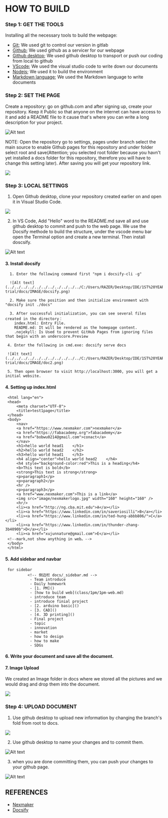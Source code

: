 # HOW TO BUILD 

### Step 1: GET THE TOOLS
 Installing all the necessary tools to build the webpage:

    
- [Git](https://git-scm.com/downloads); We used git to control our version in gitlab
- [Github](https://about.gitlab.com/); We used github as a servicer for our webpage
- [Github desktop](https://www.gitbook.com/); We used github desktop to transport or push our coding from local to github
- [VScode](https://code.visualstudio.com/); We used the visual studio code to write down our documents
- [Nodejs](https://nodejs.org/en/); We used it to build the environment
- [Markdown language](https://www.nexmaker.com/doc/1projectmanage/markdown.html); We used the Markdown language to write documents

### Step 2: SET THE PAGE
 Create a repository: go on github.com and after signing up, create your repository. Keep it Public so that anyone on the internet can have access to it and add a README file to it cause that's where you can write a long description for your project. 

![Alt text](../../../../../../../../../../../../C:/Users/RAZER/Desktop/IDE/1ST%20YEAR/DESIGN%20ENGINEERING/Night-trial/docs/IMAGE/1step.jpg)

 NOTE: Open the repository go to settings, pages under branch select the main source to enable Github pages for this repository and under folder select root and save(Attention; you selected root folder because you havn't yet installed a docs folder for this repository, therefore you will have to change this setting later). After saving you will get your repository link.

 ![](../IMAGE/repository%20link.png)

### Step 3: LOCAL SETTINGS

 1. Open Github desktop, clone your repository created earlier on and open it in Visual Studio Code.

 ![](../IMAGE/clone.png)

 2. In VS Code, Add "Hello" word to the README.md save all and use github desktop to commit and push to the web page.
    We use the Docsify methode to build the structure, under the vscode menu bar open the Terminal option and create a new terminal. Then install doscsify.

  ![Alt text](../../../../../../../../../../../C:/Users/RAZER/Desktop/IDE/1ST%20YEAR/DESIGN%20ENGINEERING/Night-trial/docs/IMAGE/newterminal.png)

 #### 3.  Install docsify
      1. Enter the following command first "npm i docsify-cli -g"

      ![Alt text](../../../../../../../../../../../C:/Users/RAZER/Desktop/IDE/1ST%20YEAR/DESIGN%20ENGINEERING/Night-trial/docs/IMAGE/docsify.png)

      2. Make sure the position and then initialize environment with "docsify init ./docs"

      3. After successful initialization, you can see several files created in the directory：
        index.html: Entry File.
        README.md: It will be rendered as the homepage content.
        .nojekyll: Is Used to prevent GitHub Pages from ignoring files that begin with an underscore.Preview
        
     4. Enter the following in cmd.exe: docsify serve docs

     ![Alt text](../../../../../../../../../../../C:/Users/RAZER/Desktop/IDE/1ST%20YEAR/DESIGN%20ENGINEERING/Night-trial/docs/IMAGE/doc2.png)
     
     5. Then open browser to visit http://localhost:3000, you will get a initial website.


 #### 4. Setting up index.html
  <!DOCTYPE html>
     <html lang="en">
     <head>
         <meta charset="UTF-8">
         <title>test1page</title>
     </head>
     <body>
         <nav>
         <a href="https://www.nexmaker.com">nexmaker</a>
         <a href="https://fabacademy.org">fabacademy</a>
         <a href="bobwu0214@gmail.com">conact</a>
         </nav>
         <h1>hello world head1    </h1>
         <h2>hello world head2    </h2>
         <h3>hello world head1    </h3>
         <h4 align="center">hello world head2    </h4>
         <h4 style="background-color:red">This is a heading</h4>
         <b>This text is bold</b>
         <strong>This text is strong</strong>
         <p>paragraph1</p>
         <p>paragraph2</p>
         <hr />
         <p>paragraph3</p>
         <a href="www.nexmaker.com">This is a link</a>
         <img src="image/nexmakerlogo.jpg" width="160" height="160" />
         <hr/>
         <li><a href="http://ng.cba.mit.edu">A</a></li> 
         <li><a href="https://www.linkedin.com/in/saveriosilli">B</a></li> 
         <li><a href="https://www.linkedin.com/in/ted-hung-abbb806/">C</a></li> 
         <li><a href="https://www.linkedin.com/in/thunder-zhang-3b4090b">D</a></li> 
         <li><a href="xujunnature@gmail.com">E</a></li> 
     <!--mark,not show anything in web。-->
     </body>
     </html>

 #### 5.  Add sidebar and navbar
     for sidebar 
              <!-- 侧边栏 docs/_sidebar.md -->
               - Team introduce
               - Daily homework
               - [1. PM]()
               - [how to build web](class/1pm/1pm-web.md)
               - introduce team
               - introduce finial project
               - [2. arduino basic]()
               - [3. CAD]()
               - [4. 3D printing]()
               - Final project
               - topic
               - innovation
               - market
               - how to design 
               - how to make
               - SDGs

 #### 6. Write your document and save all the document.

 #### 7. Image Upload
 We created an Image folder in docs where we stored all the pictures and we would drag and drop them into the document.

 ![](../IMAGE/Image%20upload.png)

 ### Step 4: UPLOAD DOCUMENT
 1. Use github desktop to upload new information by changing the branch's fold from root to docs.

 ![](../IMAGE/docs.png)

 2. Use github desktop to name your changes and to commit them. 

 ![Alt text](../../../../../../../../../../../C:/Users/RAZER/Desktop/IDE/1ST%20YEAR/DESIGN%20ENGINEERING/Night-trial/docs/IMAGE/changes.png)

 3. when you are done committing them, you can push your changes to your github page.

![Alt text](../../../../../../../../../../../C:/Users/RAZER/Desktop/IDE/1ST%20YEAR/DESIGN%20ENGINEERING/Night-trial/docs/IMAGE/push.png)

 ## REFERENCES 
 - [Nexmaker](https://www.nexmaker.com/)
 - [Docsify](https://docsify.js.org/#/?id=docsify)
